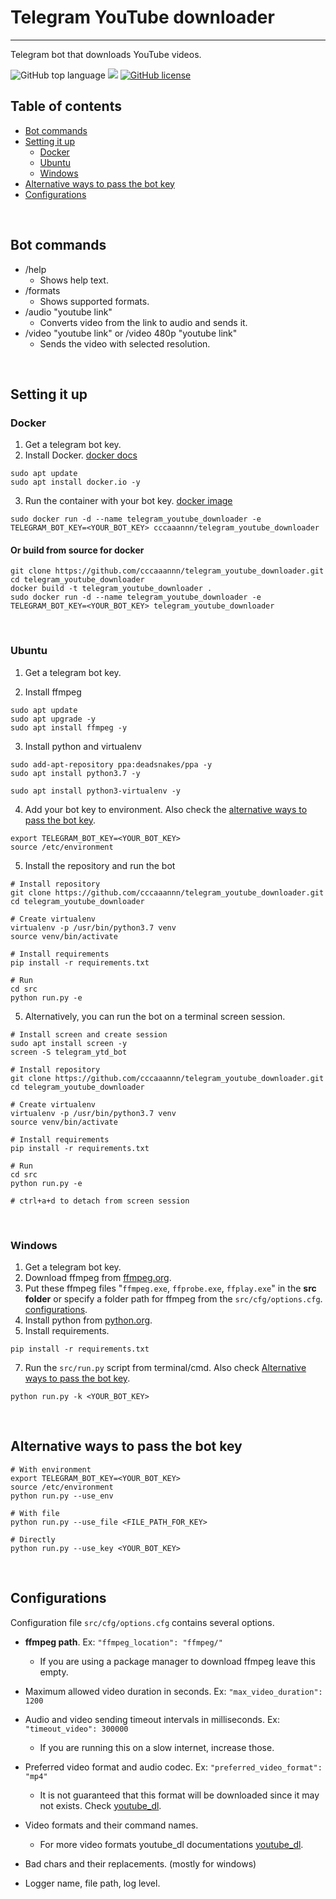 # Telegram YouTube downloader
---
Telegram bot that downloads YouTube videos.

![GitHub top language](https://img.shields.io/github/languages/top/cccaaannn/telegram_youtube_downloader?style=flat-square) ![](https://img.shields.io/github/repo-size/cccaaannn/telegram_youtube_downloader?style=flat-square) [![GitHub license](https://img.shields.io/github/license/cccaaannn/telegram_youtube_downloader?style=flat-square)](https://github.com/cccaaannn/telegram_youtube_downloader/blob/master/LICENSE)


## **Table of contents**
- [Bot commands](#Bot-commands)
- [Setting it up](#Setting-it-up)
    - [Docker](#Docker)
    - [Ubuntu](#Ubuntu)
    - [Windows](#Windows)
- [Alternative ways to pass the bot key](#Alternative-ways-to-pass-the-bot-key)
- [Configurations](#Configurations)

</br>

## Bot commands
- /help
    - Shows help text.
- /formats
    - Shows supported formats.
- /audio "youtube link"
    - Converts video from the link to audio and sends it. 
- /video "youtube link" or /video 480p "youtube link"
    - Sends the video with selected resolution.

<br/>

## Setting it up
### Docker
1. Get a telegram bot key.
2. Install Docker. [docker docs](https://docs.docker.com/engine/install/ubuntu/)
```shell
sudo apt update
sudo apt install docker.io -y
```
3. Run the container with your bot key. [docker image](https://hub.docker.com/r/cccaaannn/telegram_youtube_downloader)
```shell
sudo docker run -d --name telegram_youtube_downloader -e TELEGRAM_BOT_KEY=<YOUR_BOT_KEY> cccaaannn/telegram_youtube_downloader
```

#### Or build from source for docker
```shell
git clone https://github.com/cccaaannn/telegram_youtube_downloader.git
cd telegram_youtube_downloader
docker build -t telegram_youtube_downloader .
sudo docker run -d --name telegram_youtube_downloader -e TELEGRAM_BOT_KEY=<YOUR_BOT_KEY> telegram_youtube_downloader
```

<br>

### Ubuntu
1. Get a telegram bot key.

2. Install ffmpeg
```shell
sudo apt update
sudo apt upgrade -y
sudo apt install ffmpeg -y
```

3. Install python and virtualenv
```shell
sudo add-apt-repository ppa:deadsnakes/ppa -y
sudo apt install python3.7 -y

sudo apt install python3-virtualenv -y
```

4. Add your bot key to environment. Also check the [alternative ways to pass the bot key](#Alternative-ways-to-pass-the-bot-key).
```shell
export TELEGRAM_BOT_KEY=<YOUR_BOT_KEY>
source /etc/environment
```

5. Install the repository and run the bot 
```shell
# Install repository
git clone https://github.com/cccaaannn/telegram_youtube_downloader.git
cd telegram_youtube_downloader

# Create virtualenv
virtualenv -p /usr/bin/python3.7 venv
source venv/bin/activate

# Install requirements
pip install -r requirements.txt

# Run
cd src
python run.py -e
```

5. Alternatively, you can run the bot on a terminal screen session.
```shell
# Install screen and create session
sudo apt install screen -y
screen -S telegram_ytd_bot

# Install repository
git clone https://github.com/cccaaannn/telegram_youtube_downloader.git
cd telegram_youtube_downloader

# Create virtualenv
virtualenv -p /usr/bin/python3.7 venv
source venv/bin/activate

# Install requirements
pip install -r requirements.txt

# Run
cd src
python run.py -e

# ctrl+a+d to detach from screen session
```

<br/>

### Windows

1. Get a telegram bot key.
2. Download ffmpeg from [ffmpeg.org](https://ffmpeg.org/).
3. Put these ffmpeg files "`ffmpeg.exe`, `ffprobe.exe`, `ffplay.exe`" in the **src folder** or specify a folder path for ffmpeg from the `src/cfg/options.cfg`. [configurations](#Configurations).
4. Install python from [python.org](https://www.python.org/downloads/).
5. Install requirements.
```shell
pip install -r requirements.txt
```
7. Run the `src/run.py` script from terminal/cmd. Also check [Alternative ways to pass the bot key](#Alternative-ways-to-pass-the-bot-key).

```shell
python run.py -k <YOUR_BOT_KEY>
```

<br/>

## Alternative ways to pass the bot key
```shell
# With environment
export TELEGRAM_BOT_KEY=<YOUR_BOT_KEY>
source /etc/environment
python run.py --use_env

# With file
python run.py --use_file <FILE_PATH_FOR_KEY>

# Directly
python run.py --use_key <YOUR_BOT_KEY>
```

<br/>

## Configurations
Configuration file `src/cfg/options.cfg` contains several options.
- **ffmpeg path**. Ex: `"ffmpeg_location": "ffmpeg/"`
    - If you are using a package manager to download ffmpeg leave this empty.

- Maximum allowed video duration in seconds. Ex: `"max_video_duration": 1200`

- Audio and video sending timeout intervals in milliseconds.  Ex: `"timeout_video": 300000`
    - If you are running this on a slow internet, increase those.

- Preferred video format and audio codec. Ex: `"preferred_video_format": "mp4"`
    - It is not guaranteed that this format will be downloaded since it may not exists. Check  [youtube_dl](https://youtube-dl.org/).

- Video formats and their command names. 
    - For more video formats youtube_dl documentations [youtube_dl](https://youtube-dl.org/).

- Bad chars and their replacements. (mostly for windows)

- Logger name, file path, log level.

